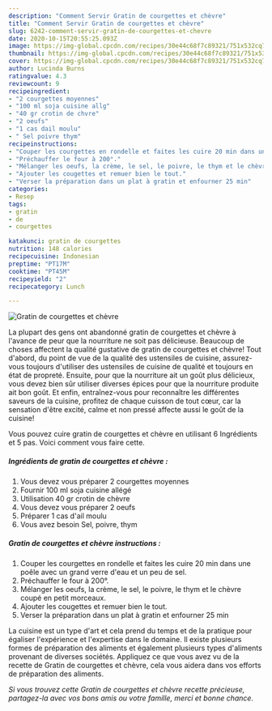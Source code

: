 ```yaml
---
description: "Comment Servir Gratin de courgettes et chèvre"
title: "Comment Servir Gratin de courgettes et chèvre"
slug: 6242-comment-servir-gratin-de-courgettes-et-chevre
date: 2020-10-15T20:55:25.093Z
image: https://img-global.cpcdn.com/recipes/30e44c68f7c89321/751x532cq70/gratin-de-courgettes-et-chevre-photo-principale-de-la-recette.jpg
thumbnail: https://img-global.cpcdn.com/recipes/30e44c68f7c89321/751x532cq70/gratin-de-courgettes-et-chevre-photo-principale-de-la-recette.jpg
cover: https://img-global.cpcdn.com/recipes/30e44c68f7c89321/751x532cq70/gratin-de-courgettes-et-chevre-photo-principale-de-la-recette.jpg
author: Lucinda Burns
ratingvalue: 4.3
reviewcount: 9
recipeingredient:
- "2 courgettes moyennes"
- "100 ml soja cuisine allg"
- "40 gr crotin de chvre"
- "2 oeufs"
- "1 cas dail moulu"
- " Sel poivre thym"
recipeinstructions:
- "Couper les courgettes en rondelle et faites les cuire 20 min dans une poêle avec un grand verre d&#39;eau et un peu de sel."
- "Préchauffer le four à 200°."
- "Mélanger les oeufs, la crème, le sel, le poivre, le thym et le chèvre coupé en petit morceaux."
- "Ajouter les cougettes et remuer bien le tout."
- "Verser la préparation dans un plat à gratin et enfourner 25 min"
categories:
- Resep
tags:
- gratin
- de
- courgettes

katakunci: gratin de courgettes 
nutrition: 148 calories
recipecuisine: Indonesian
preptime: "PT17M"
cooktime: "PT45M"
recipeyield: "2"
recipecategory: Lunch

---
```



![Gratin de courgettes et chèvre](https://img-global.cpcdn.com/recipes/30e44c68f7c89321/751x532cq70/gratin-de-courgettes-et-chevre-photo-principale-de-la-recette.jpg)

La plupart des gens ont abandonné gratin de courgettes et chèvre à l'avance de peur que la nourriture ne soit pas délicieuse. Beaucoup de choses affectent la qualité gustative de gratin de courgettes et chèvre! Tout d'abord, du point de vue de la qualité des ustensiles de cuisine, assurez-vous toujours d'utiliser des ustensiles de cuisine de qualité et toujours en état de propreté. Ensuite, pour que la nourriture ait un goût plus délicieux, vous devez bien sûr utiliser diverses épices pour que la nourriture produite ait bon goût. Et enfin, entraînez-vous pour reconnaître les différentes saveurs de la cuisine, profitez de chaque cuisson de tout cœur, car la sensation d'être excité, calme et non pressé affecte aussi le goût de la cuisine!

<!--inarticleads1-->

Vous pouvez cuire gratin de courgettes et chèvre en utilisant 6 Ingrédients et 5 pas. Voici comment vous faire cette.

##### Ingrédients de gratin de courgettes et chèvre :

1. Vous devez vous préparer 2 courgettes moyennes
1. Fournir 100 ml soja cuisine allégé
1. Utilisation 40 gr crotin de chèvre
1. Vous devez vous préparer 2 oeufs
1. Préparer 1 cas d&#39;ail moulu
1. Vous avez besoin  Sel, poivre, thym




<!--inarticleads2-->

##### Gratin de courgettes et chèvre instructions :

1. Couper les courgettes en rondelle et faites les cuire 20 min dans une poêle avec un grand verre d&#39;eau et un peu de sel.
1. Préchauffer le four à 200°.
1. Mélanger les oeufs, la crème, le sel, le poivre, le thym et le chèvre coupé en petit morceaux.
1. Ajouter les cougettes et remuer bien le tout.
1. Verser la préparation dans un plat à gratin et enfourner 25 min




<!--inarticleads1-->

<p>
La cuisine est un type d'art et cela prend du temps et de la pratique pour égaliser l'expérience et l'expertise dans le domaine. Il existe plusieurs formes de préparation des aliments et également plusieurs types d'aliments provenant de diverses sociétés. Appliquez ce que vous avez vu de la recette de Gratin de courgettes et chèvre, cela vous aidera dans vos efforts de préparation des aliments.
</p>

<p>
<i>Si vous trouvez cette Gratin de courgettes et chèvre recette précieuse, partagez-la avec vos bons amis ou votre famille, merci et bonne chance.</i>
</p>
